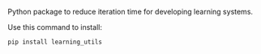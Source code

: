 Python package to reduce iteration time for developing learning systems.

Use this command to install:

```
pip install learning_utils
```

